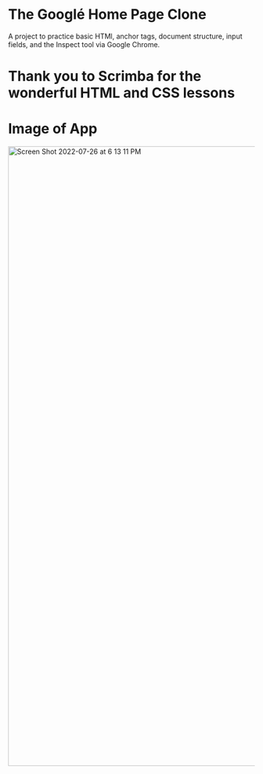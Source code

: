 # The Googlé Home Page Clone #

A project to practice basic HTMl, anchor tags, document structure, input fields, and the Inspect tool via Google Chrome.

# Thank you to Scrimba for the wonderful HTML and CSS lessons #

# Image of App #
<img width="1263" alt="Screen Shot 2022-07-26 at 6 13 11 PM" src="https://user-images.githubusercontent.com/91100425/181139136-8d18540b-053b-49da-a80a-0b44ac6ad5a0.png">

